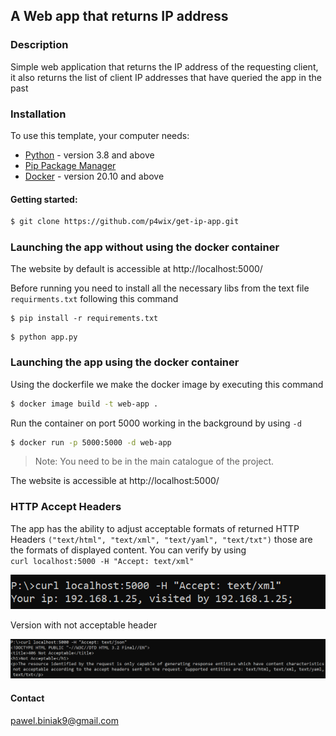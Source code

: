 ## A Web app that returns IP address
### Description

Simple web application that returns the IP address of the requesting
client, it also returns the list of client IP addresses that have queried the app in 
the past

### Installation

To use this template, your computer needs:
 
- [Python](https://www.python.org/) - version 3.8 and above
- [Pip Package Manager](https://pypi.org/)
- [Docker](https://www.docker.com/get-started) - version 20.10 and above

#### Getting started:

```sh
$ git clone https://github.com/p4wix/get-ip-app.git
```

### Launching the app without using the docker container

The website by default is accessible at http://localhost:5000/

Before running you need to install all the necessary libs from the text file `requirments.txt`
following this command
```shell
$ pip install -r requirements.txt
```

```shell
$ python app.py
```

### Launching the app using the docker container

Using the dockerfile we make the docker image by executing this command
```sh
$ docker image build -t web-app .
```

Run the container on port 5000 working in the background by using `-d`

```sh
$ docker run -p 5000:5000 -d web-app
```

> Note: You need to be in the main catalogue of the project.

The website is accessible at http://localhost:5000/

### HTTP Accept Headers

The app has the ability to adjust acceptable formats of returned HTTP Headers
`("text/html", "text/xml", "text/yaml", "text/txt")` those are the formats of
displayed content. You can verify by using  <br />
`curl localhost:5000 -H "Accept: text/xml"`  <br />


![alt text](static/md_images/curl.png)

Version with not acceptable header

![alt text](static/md_images/curl_bad.png)

#### Contact
pawel.biniak9@gmail.com
